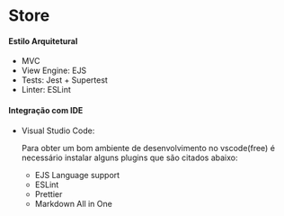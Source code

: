 # Store

#### Estilo Arquitetural
- MVC
- View Engine: EJS
- Tests: Jest + Supertest
- Linter: ESLint

#### Integração com IDE

- Visual Studio Code:

    Para obter um bom ambiente de desenvolvimento no vscode(free) é necessário instalar alguns plugins que são citados abaixo:
    - EJS Language support
    - ESLint
    - Prettier
    - Markdown All in One